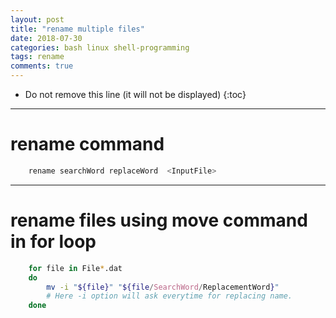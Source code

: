 ```yaml
---
layout: post
title: "rename multiple files"
date: 2018-07-30
categories: bash linux shell-programming
tags: rename
comments: true
---
```


- Do not remove this line (it will not be displayed)
  {:toc}

---

# rename command

```bash
    rename searchWord replaceWord  <InputFile>
```

---

# rename files using move command in for loop

```bash
    for file in File*.dat
    do
        mv -i "${file}" "${file/SearchWord/ReplacementWord}"
        # Here -i option will ask everytime for replacing name.
    done
```
